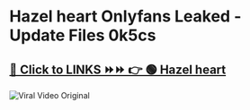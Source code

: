 
 # Hazel heart Onlyfans Leaked - Update Files 0k5cs

## <h2><a href="https://clipsfans.com/Hazel_heart&ref=git">🔗 Click to LINKS ⏩⏩ 👉 🟢 Hazel heart </a></h2>

<a href="https://clipsfans.com/Hazel_heart&ref=git" rel="nofollow" data-target="animated-image.originalLink"><img src="https://i.ibb.co.com/xMMVF88/686577567.gif" alt="Viral Video Original" style="max-width: 100%; display: inline-block;" data-target="animated-image.originalImage"></a>

